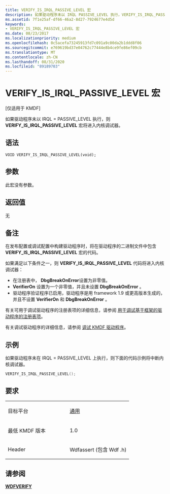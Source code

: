 ```yaml
---
title: VERIFY_IS_IRQL_PASSIVE_LEVEL 宏
description: 如果驱动程序未以 IRQL PASSIVE_LEVEL 执行，VERIFY_IS_IRQL_PASSIVE_LEVEL 宏将进入内核调试器。
ms.assetid: 7f1e25af-df66-46a2-8d27-7924677e4d5d
keywords:
- VERIFY_IS_IRQL_PASSIVE_LEVEL 宏
ms.date: 08/23/2017
ms.localizationpriority: medium
ms.openlocfilehash: 0c5acefa73245913fd7c091a9c00da2b1ddd8f06
ms.sourcegitcommit: e769619bd37e04762c77444e8b4ce9fe86ef09cb
ms.translationtype: MT
ms.contentlocale: zh-CN
ms.lasthandoff: 08/31/2020
ms.locfileid: "89189703"
---
```

# <a name="verify_is_irql_passive_level-macro"></a>VERIFY_IS_IRQL_PASSIVE_LEVEL 宏


[仅适用于 KMDF]

如果驱动程序未以 IRQL = PASSIVE_LEVEL 执行，则 **VERIFY_IS_IRQL_PASSIVE_LEVEL** 宏将进入内核调试器。

<a name="syntax"></a>语法
------

```ManagedCPlusPlus
VOID VERIFY_IS_IRQL_PASSIVE_LEVEL(void);
```

<a name="parameters"></a>参数
----------

此宏没有参数。

<a name="return-value"></a>返回值
------------

无

<a name="remarks"></a>备注
-------

在发布配置或调试配置中构建驱动程序时，将在驱动程序的二进制文件中包含 **VERIFY_IS_IRQL_PASSIVE_LEVEL** 宏的代码。 

如果满足以下条件之一，则 **VERIFY_IS_IRQL_PASSIVE_LEVEL** 代码将进入内核调试器：

-   在注册表中， **DbgBreakOnError**设置为非零值。
-   **VerifierOn** 设置为一个非零值，并且未设置 **DbgBreakOnError** 。
-   驱动程序验证程序已启用，驱动程序是用 framework 1.9 或更高版本生成的，并且不设置 **VerifierOn** 和 **DbgBreakOnError** 。

有关可用于调试驱动程序的注册表项的详细信息，请参阅 [用于调试基于框架的驱动程序的注册表项](./registry-values-for-debugging-kmdf-drivers.md)。

有关调试驱动程序的详细信息，请参阅 [调试 KMDF 驱动程序](https://docs.microsoft.com/windows-hardware/drivers/wdf/debugging-a-wdf-driver)。

<a name="examples"></a>示例
--------

如果驱动程序未在 IRQL = PASSIVE_LEVEL 上执行，则下面的代码示例将中断内核调试器。

```cpp
VERIFY_IS_IRQL_PASSIVE_LEVEL();
```

<a name="requirements"></a>要求
------------

<table>
<colgroup>
<col width="50%" />
<col width="50%" />
</colgroup>
<tbody>
<tr class="odd">
<td><p>目标平台</p></td>
<td><a href="https://go.microsoft.com/fwlink/p/?linkid=531356" data-raw-source="[Universal](https://go.microsoft.com/fwlink/p/?linkid=531356)">通用</a></td>
</tr>
<tr class="even">
<td><p>最低 KMDF 版本</p></td>
<td><p>1.0</p></td>
</tr>
<tr class="odd">
<td><p>Header</p></td>
<td>Wdfassert (包含 Wdf .h) </td>
</tr>
</tbody>
</table>

## <a name="see-also"></a>请参阅


[**WDFVERIFY**](wdfverify.md)